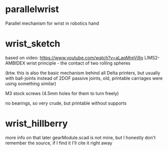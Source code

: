 # parallelwrist
Parallel mechanism for wrist in robotics hand

# wrist_sketch

based on video: https://www.youtube.com/watch?v=aLaqMreVj9o
LIMS2-AMBIDEX wrist principle - the contact of two rolling spheres

(btw. this is also the basic mechanism behind all Delta printers,
but usually with ball-joints instead of 2DOF passive joints,
old, printable carriages were using something similar)

M3 stock screws (4.5mm holes for them to turn freely)

no bearings, so very crude, but printable without supports

# wrist_hillberry

more info on that later
gearModule.scad is not mine, but I honestly don't remember the
source, if I find it I'll cite it right away

